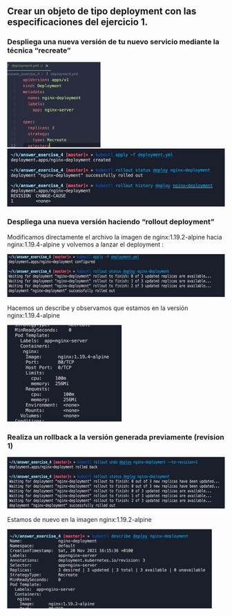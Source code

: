 ## Crear un objeto de tipo deployment con las especificaciones del ejercicio 1.

### Despliega una nueva versión de tu nuevo servicio mediante la técnica “recreate”

<img alt="" src="./image30.png" style="width: 215.50px; height: 197.24px; " title="">

<img alt="" src="./image10.png" style="width: 515.75px; height: 133.65px; " title="">

### Despliega una nueva versión haciendo “rollout deployment”

Modificamos directamente el archivo la imagen de nginx:1.19.2-alpine hacia nginx:1.19.4-alpine y volvemos a lanzar el deployment :

<img alt="" src="./image20.png" style="width: 601.70px; height: 98.67px; " title="">

Hacemos un describe y observamos que estamos en la versión nginx:1.19.4-alpine

<img alt="" src="./image18.png" style="width: 264.50px; height: 223.67px; " title="">

### Realiza un rollback a la versión generada previamente (revision 1)

<img alt="" src="./image3.png" style="width: 601.70px; height: 118.67px; " title="">

Estamos de nuevo en la imagen nginx:1.19.2-alpine

<img alt="" src="./image1.png" style="width: 474.27px; height: 183.01px; " title="">
